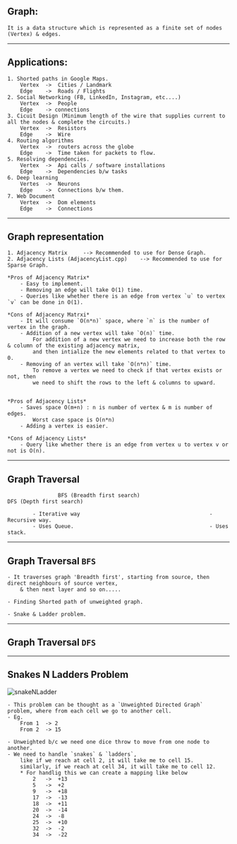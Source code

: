 Graph:
------
    It is a data structure which is represented as a finite set of nodes (Vertex) & edges.

-------------
Applications:
-------------
    1. Shorted paths in Google Maps.
        Vertex  ->  Cities / Landmark
        Edge    ->  Roads / Flights
    2. Social Networking (FB, LinkedIn, Instagram, etc....)
        Vertex  ->  People
        Edge    -> connections
    3. Cicuit Design (Minimum length of the wire that supplies current to all the nodes & complete the circuits.)
        Vertex  ->  Resistors
        Edge    ->  Wire
    4. Routing algorithms
        Vertex  ->  routers across the globe
        Edge    ->  Time taken for packets to flow.
    5. Resolving dependencies.
        Vertex  ->  Api calls / software installations
        Edge    ->  Dependencies b/w tasks
    6. Deep learning
        Vertes  ->  Neurons
        Edge    ->  Connections b/w them.
    7. Web Document
        Vertex  ->  Dom elements
        Edge    ->  Connections

--------------------
Graph representation
--------------------
    1. Adjacency Matrix     --> Recommended to use for Dense Graph.
    2. Adjacency Lists (AdjacencyList.cpp)    --> Recommended to use for Sparse Graph.

    *Pros of Adjacency Matrix*
        - Easy to implement.
        - Removing an edge will take O(1) time.
        - Queries like whether there is an edge from vertex `u` to vertex `v` can be done in O(1).
    
    *Cons of Adjacency Matrxi*
        - It will consume `O(n*n)` space, where `n` is the number of vertex in the graph.
        - Addition of a new vertex will take `O(n)` time.
            For addition of a new vertex we need to increase both the row & column of the existing adjacency matrix,
            and then intialize the new elements related to that vertex to 0.
        - Removing of an vertex will take `O(n*n)` time.
            To remove a vertex we need to check if that vertex exists or not, then
            we need to shift the rows to the left & columns to upward.
            

    *Pros of Adjacency Lists*
        - Saves space O(m+n) : n is number of vertex & m is number of edges.
            Worst case space is O(n*n)
        - Adding a vertex is easier.

    *Cons of Adjacency Lists*
        - Query like whether there is an edge from vertex u to vertex v or not is O(n).


---------------
Graph Traversal
---------------
                    BFS (Breadth first search)                               DFS (Depth first search)
            
            - Iterative way                                         - Recursive way.
            - Uses Queue.                                           - Uses stack.

                
---------------
Graph Traversal     `BFS`
---------------
    - It traverses graph 'Breadth first', starting from source, then direct neighbours of source vertex,
        & then next layer and so on.....

    - Finding Shorted path of unweighted graph.

    - Snake & Ladder problem.

---------------
Graph Traversal     `DFS`
---------------


------------------------
Snakes N Ladders Problem
------------------------

![snakeNLadder](snakesNLadders.png)

    - This problem can be thought as a `Unweighted Directed Graph` problem, where from each cell we go to another cell.
    - Eg. 
        From 1  -> 2
        From 2  -> 15
        
    - Unweighted b/c we need one dice throw to move from one node to another.
    - We need to handle `snakes` & `ladders`,
        like if we reach at cell 2, it will take me to cell 15.
        similarly, if we reach at cell 34, it will take me to cell 12.
        * For handlig this we can create a mapping like below
            2   ->  +13
            5   ->  +2
            9   ->  +18
            17  ->  -13            
            18  ->  +11
            20  ->  -14
            24  ->  -8            
            25  ->  +10
            32  ->  -2
            34  ->  -22


        


    
